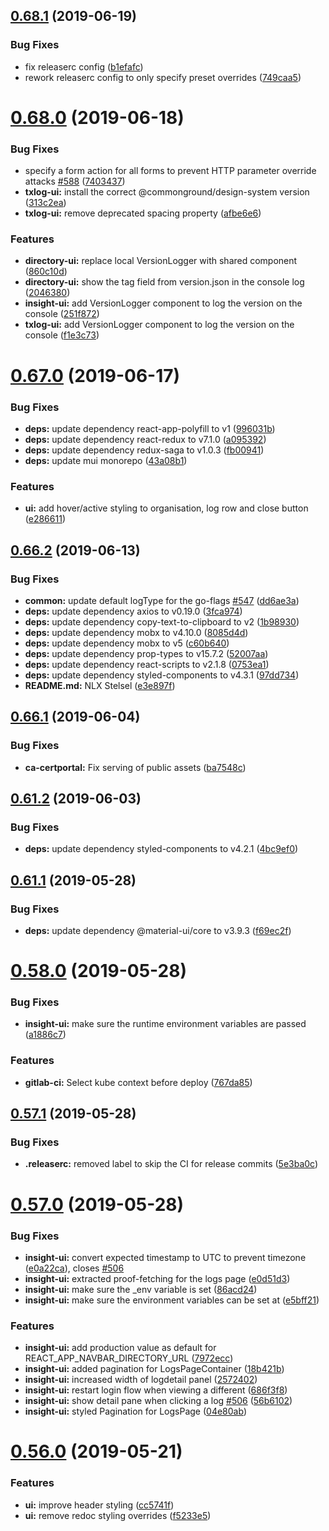 ## [0.68.1](https://gitlab.com/commonground/nlx/compare/v0.68.0...v0.68.1) (2019-06-19)


### Bug Fixes

* fix releaserc config ([b1efafc](https://gitlab.com/commonground/nlx/commit/b1efafc))
* rework releaserc config to only specify preset overrides ([749caa5](https://gitlab.com/commonground/nlx/commit/749caa5))

# [0.68.0](https://gitlab.com/commonground/nlx/compare/v0.67.0...v0.68.0) (2019-06-18)


### Bug Fixes

* specify a form action for all forms to prevent HTTP parameter override attacks [#588](https://gitlab.com/commonground/nlx/issues/588) ([7403437](https://gitlab.com/commonground/nlx/commit/7403437))
* **txlog-ui:** install the correct @commonground/design-system version ([313c2ea](https://gitlab.com/commonground/nlx/commit/313c2ea))
* **txlog-ui:** remove deprecated spacing property ([afbe6e6](https://gitlab.com/commonground/nlx/commit/afbe6e6))


### Features

* **directory-ui:** replace local VersionLogger with shared component ([860c10d](https://gitlab.com/commonground/nlx/commit/860c10d))
* **directory-ui:** show the tag field from version.json in the console log ([2046380](https://gitlab.com/commonground/nlx/commit/2046380))
* **insight-ui:** add VersionLogger component to log the version on the console ([251f872](https://gitlab.com/commonground/nlx/commit/251f872))
* **txlog-ui:** add VersionLogger component to log the version on the console ([f1e3c73](https://gitlab.com/commonground/nlx/commit/f1e3c73))

# [0.67.0](https://gitlab.com/commonground/nlx/compare/v0.66.2...v0.67.0) (2019-06-17)


### Bug Fixes

* **deps:** update dependency react-app-polyfill to v1 ([996031b](https://gitlab.com/commonground/nlx/commit/996031b))
* **deps:** update dependency react-redux to v7.1.0 ([a095392](https://gitlab.com/commonground/nlx/commit/a095392))
* **deps:** update dependency redux-saga to v1.0.3 ([fb00941](https://gitlab.com/commonground/nlx/commit/fb00941))
* **deps:** update mui monorepo ([43a08b1](https://gitlab.com/commonground/nlx/commit/43a08b1))


### Features

* **ui:** add hover/active styling to organisation, log row and close button ([e286611](https://gitlab.com/commonground/nlx/commit/e286611))

## [0.66.2](https://gitlab.com/commonground/nlx/compare/v0.66.1...v0.66.2) (2019-06-13)


### Bug Fixes

* **common:** update default logType for the go-flags [#547](https://gitlab.com/commonground/nlx/issues/547) ([dd6ae3a](https://gitlab.com/commonground/nlx/commit/dd6ae3a))
* **deps:** update dependency axios to v0.19.0 ([3fca974](https://gitlab.com/commonground/nlx/commit/3fca974))
* **deps:** update dependency copy-text-to-clipboard to v2 ([1b98930](https://gitlab.com/commonground/nlx/commit/1b98930))
* **deps:** update dependency mobx to v4.10.0 ([8085d4d](https://gitlab.com/commonground/nlx/commit/8085d4d))
* **deps:** update dependency mobx to v5 ([c60b640](https://gitlab.com/commonground/nlx/commit/c60b640))
* **deps:** update dependency prop-types to v15.7.2 ([52007aa](https://gitlab.com/commonground/nlx/commit/52007aa))
* **deps:** update dependency react-scripts to v2.1.8 ([0753ea1](https://gitlab.com/commonground/nlx/commit/0753ea1))
* **deps:** update dependency styled-components to v4.3.1 ([97dd734](https://gitlab.com/commonground/nlx/commit/97dd734))
* **README.md:** NLX Stelsel ([e3e897f](https://gitlab.com/commonground/nlx/commit/e3e897f))

## [0.66.1](https://gitlab.com/commonground/nlx/compare/v0.66.0...v0.66.1) (2019-06-04)


### Bug Fixes

* **ca-certportal:** Fix serving of public assets ([ba7548c](https://gitlab.com/commonground/nlx/commit/ba7548c))

## [0.61.2](https://gitlab.com/commonground/nlx/compare/v0.61.1...v0.61.2) (2019-06-03)


### Bug Fixes

* **deps:** update dependency styled-components to v4.2.1 ([4bc9ef0](https://gitlab.com/commonground/nlx/commit/4bc9ef0))

## [0.61.1](https://gitlab.com/commonground/nlx/compare/v0.61.0...v0.61.1) (2019-05-28)


### Bug Fixes

* **deps:** update dependency @material-ui/core to v3.9.3 ([f69ec2f](https://gitlab.com/commonground/nlx/commit/f69ec2f))

# [0.58.0](https://gitlab.com/commonground/nlx/compare/v0.57.1...v0.58.0) (2019-05-28)


### Bug Fixes

* **insight-ui:** make sure the runtime environment variables are passed ([a1886c7](https://gitlab.com/commonground/nlx/commit/a1886c7))


### Features

* **gitlab-ci:** Select kube context before deploy ([767da85](https://gitlab.com/commonground/nlx/commit/767da85))

## [0.57.1](https://gitlab.com/commonground/nlx/compare/v0.57.0...v0.57.1) (2019-05-28)


### Bug Fixes

* **.releaserc:** removed label to skip the CI for release commits ([5e3ba0c](https://gitlab.com/commonground/nlx/commit/5e3ba0c))

# [0.57.0](https://gitlab.com/commonground/nlx/compare/v0.56.0...v0.57.0) (2019-05-28)


### Bug Fixes

* **insight-ui:** convert expected timestamp to UTC to prevent timezone ([e0a22ca](https://gitlab.com/commonground/nlx/commit/e0a22ca)), closes [#506](https://gitlab.com/commonground/nlx/issues/506)
* **insight-ui:** extracted proof-fetching for the logs page ([e0d51d3](https://gitlab.com/commonground/nlx/commit/e0d51d3))
* **insight-ui:** make sure the _env variable is set ([86acd24](https://gitlab.com/commonground/nlx/commit/86acd24))
* **insight-ui:** make sure the environment variables can be set at ([e5bff21](https://gitlab.com/commonground/nlx/commit/e5bff21))


### Features

* **insight-ui:** add production value as default for REACT_APP_NAVBAR_DIRECTORY_URL ([7972ecc](https://gitlab.com/commonground/nlx/commit/7972ecc))
* **insight-ui:** added pagination for LogsPageContainer ([18b421b](https://gitlab.com/commonground/nlx/commit/18b421b))
* **insight-ui:** increased width of logdetail panel ([2572402](https://gitlab.com/commonground/nlx/commit/2572402))
* **insight-ui:** restart login flow when viewing a different ([686f3f8](https://gitlab.com/commonground/nlx/commit/686f3f8))
* **insight-ui:** show detail pane when clicking a log [#506](https://gitlab.com/commonground/nlx/issues/506) ([56b6102](https://gitlab.com/commonground/nlx/commit/56b6102))
* **insight-ui:** styled Pagination for LogsPage ([04e80ab](https://gitlab.com/commonground/nlx/commit/04e80ab))

# [0.56.0](https://gitlab.com/commonground/nlx/compare/v0.55.1...v0.56.0) (2019-05-21)


### Features

* **ui:** improve header styling ([cc5741f](https://gitlab.com/commonground/nlx/commit/cc5741f))
* **ui:** remove redoc styling overrides ([f5233e5](https://gitlab.com/commonground/nlx/commit/f5233e5))
